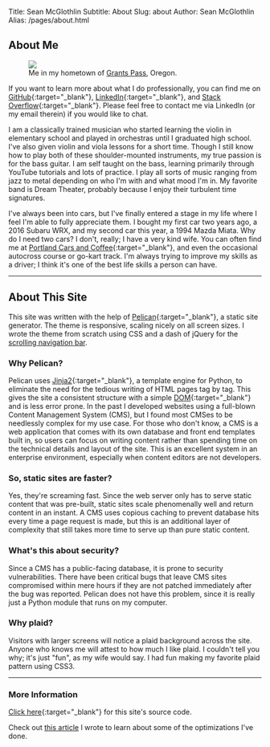 Title: Sean McGlothlin
Subtitle: About
Slug: about
Author: Sean McGlothlin
Alias: /pages/about.html

## About Me

<figure class="image-right">
  <img src="/images/sean.jpg"/>
  <figcaption>Me in my hometown of <a href="http://www.travelgrantspass.com/" target="\_blank">Grants Pass</a>, Oregon.</figcaption>
</figure>

If you want to learn more about what I do professionally, you can find me on [GitHub](https://github.com/McGlothlin){:target="\_blank"}, [LinkedIn](https://www.linkedin.com/in/smcglothlin){:target="\_blank"}, and [Stack Overflow](https://stackoverflow.com/users/5472966/mcglothlin){:target="\_blank"}. Please feel free to contact me via LinkedIn (or my email therein) if you would like to chat.

I am a classically trained musician who started learning the violin in elementary school and played in orchestras until I graduated high school. I've also given violin and viola lessons for a short time. Though I still know how to play both of these shoulder-mounted instruments, my true passion is for the bass guitar. I am self taught on the bass, learning primarily through YouTube tutorials and lots of practice. I play all sorts of music ranging from jazz to metal depending on who I'm with and what mood I'm in. My favorite band is Dream Theater, probably because I enjoy their turbulent time signatures.

I've always been into cars, but I've finally entered a stage in my life where I feel I'm able to fully appreciate them. I bought my first car two years ago, a 2016 Subaru WRX, and my second car this year, a 1994 Mazda Miata. Why do I need two cars? I don't, really; I have a very kind wife. You can often find me at [Portland Cars and Coffee](http://www.portlandcarsandcoffee.com){:target="\_blank"}, and even the occasional autocross course or go-kart track. I'm always trying to improve my skills as a driver; I think it's one of the best life skills a person can have.

------------------

## About This Site

This site was written with the help of [Pelican](https://blog.getpelican.com){:target="\_blank"}, a static site generator. The theme is responsive, scaling nicely on all screen sizes. I wrote the theme from scratch using CSS and a dash of jQuery for the [scrolling navigation bar](../blog/code/navbar).

### Why Pelican?

Pelican uses [Jinja2](http://jinja.pocoo.org){:target="\_blank"}, a template engine for Python, to eliminate the need for the tedious writing of HTML pages tag by tag. This gives the site a consistent structure with a simple [DOM](https://www.w3.org/TR/DOM-Level-2-Core/introduction.html){:target="\_blank"} and is less error prone. In the past I developed websites using a full-blown Content Management System (CMS), but I found most CMSes to be needlessly complex for my use case. For those who don't know, a CMS is a web application that comes with its own database and front end templates built in, so users can focus on writing content rather than spending time on the technical details and layout of the site. This is an excellent system in an enterprise environment, especially when content editors are not developers.

### So, static sites are faster?

Yes, they're screaming fast. Since the web server only has to serve static content that was pre-built, static sites scale phenomenally well and return content in an instant. A CMS uses copious caching to prevent database hits every time a page request is made, but this is an additional layer of complexity that still takes more time to serve up than pure static content.

### What's this about security?

Since a CMS has a public-facing database, it is prone to security vulnerabilities. There have been critical bugs that leave CMS sites compromised within mere hours if they are not patched immediately after the bug was reported. Pelican does not have this problem, since it is really just a Python module that runs on my computer.

### Why plaid?

Visitors with larger screens will notice a plaid background across the site. Anyone who knows me will attest to how much I like plaid. I couldn't tell you why; it's just "fun", as my wife would say. I had fun making my favorite plaid pattern using CSS3.

--------------------

### More Information

[Click here](https://github.com/McGlothlin/pelican-site){:target="\_blank"} for this site's source code.

Check out [this article](../blog/code/pagespeed) I wrote to learn about some of the optimizations I've done.
